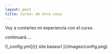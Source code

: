 ```yaml
---
layout: post
title: Curso: de otra cosa
---
```


Voy a contarles mi experiencia con el curso.


continuará ...   

![_config.yml]({{ site.baseurl }}/images/config.png)
